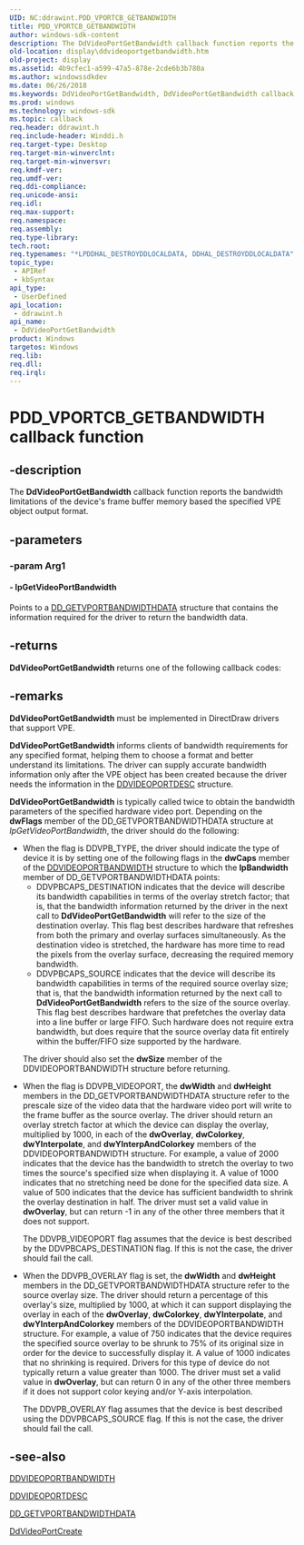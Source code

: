```yaml
---
UID: NC:ddrawint.PDD_VPORTCB_GETBANDWIDTH
title: PDD_VPORTCB_GETBANDWIDTH
author: windows-sdk-content
description: The DdVideoPortGetBandwidth callback function reports the bandwidth limitations of the device's frame buffer memory based the specified VPE object output format.
old-location: display\ddvideoportgetbandwidth.htm
old-project: display
ms.assetid: 4b9cfec1-a599-47a5-878e-2cde6b3b780a
ms.author: windowssdkdev
ms.date: 06/26/2018
ms.keywords: DdVideoPortGetBandwidth, DdVideoPortGetBandwidth callback function [Display Devices], PDD_VPORTCB_GETBANDWIDTH, PDD_VPORTCB_GETBANDWIDTH callback, ddfncs_e47d95f4-8b95-4344-a1d0-f036007ac802.xml, ddrawint/DdVideoPortGetBandwidth, display.ddvideoportgetbandwidth
ms.prod: windows
ms.technology: windows-sdk
ms.topic: callback
req.header: ddrawint.h
req.include-header: Winddi.h
req.target-type: Desktop
req.target-min-winverclnt: 
req.target-min-winversvr: 
req.kmdf-ver: 
req.umdf-ver: 
req.ddi-compliance: 
req.unicode-ansi: 
req.idl: 
req.max-support: 
req.namespace: 
req.assembly: 
req.type-library: 
tech.root: 
req.typenames: "*LPDDHAL_DESTROYDDLOCALDATA, DDHAL_DESTROYDDLOCALDATA"
topic_type:
 - APIRef
 - kbSyntax
api_type:
 - UserDefined
api_location:
 - ddrawint.h
api_name:
 - DdVideoPortGetBandwidth
product: Windows
targetos: Windows
req.lib: 
req.dll: 
req.irql: 
---
```


# PDD_VPORTCB_GETBANDWIDTH callback function


## -description


The <b>DdVideoPortGetBandwidth</b> callback function reports the bandwidth limitations of the device's frame buffer memory based the specified VPE object output format.


## -parameters




### -param Arg1








#### - lpGetVideoPortBandwidth

Points to a <a href="https://msdn.microsoft.com/library/windows/hardware/ff551593">DD_GETVPORTBANDWIDTHDATA</a> structure that contains the information required for the driver to return the bandwidth data.


## -returns



<b>DdVideoPortGetBandwidth</b> returns one of the following callback codes:




## -remarks



<b>DdVideoPortGetBandwidth</b> must be implemented in DirectDraw drivers that support VPE.

<b>DdVideoPortGetBandwidth</b> informs clients of bandwidth requirements for any specified format, helping them to choose a format and better understand its limitations. The driver can supply accurate bandwidth information only after the VPE object has been created because the driver needs the information in the <a href="https://msdn.microsoft.com/library/windows/hardware/ff550402">DDVIDEOPORTDESC</a> structure.

<b>DdVideoPortGetBandwidth</b> is typically called twice to obtain the bandwidth parameters of the specified hardware video port. Depending on the <b>dwFlags</b> member of the DD_GETVPORTBANDWIDTHDATA structure at <i>lpGetVideoPortBandwidth</i>, the driver should do the following:

<ul>
<li>
When the flag is DDVPB_TYPE, the driver should indicate the type of device it is by setting one of the following flags in the <b>dwCaps</b> member of the <a href="https://msdn.microsoft.com/library/windows/hardware/ff550372">DDVIDEOPORTBANDWIDTH</a> structure to which the <b>lpBandwidth</b> member of DD_GETVPORTBANDWIDTHDATA points:<ul>
<li>DDVPBCAPS_DESTINATION indicates that the device will describe its bandwidth capabilities in terms of the overlay stretch factor; that is, that the bandwidth information returned by the driver in the next call to <b>DdVideoPortGetBandwidth</b> will refer to the size of the destination overlay. This flag best describes hardware that refreshes from both the primary and overlay surfaces simultaneously. As the destination video is stretched, the hardware has more time to read the pixels from the overlay surface, decreasing the required memory bandwidth.</li>
<li>DDVPBCAPS_SOURCE indicates that the device will describe its bandwidth capabilities in terms of the required source overlay size; that is, that the bandwidth information returned by the next call to <b>DdVideoPortGetBandwidth</b> refers to the size of the source overlay. This flag best describes hardware that prefetches the overlay data into a line buffer or large FIFO. Such hardware does not require extra bandwidth, but does require that the source overlay data fit entirely within the buffer/FIFO size supported by the hardware.</li>
</ul>


The driver should also set the <b>dwSize</b> member of the DDVIDEOPORTBANDWIDTH structure before returning.

</li>
<li>
When the flag is DDVPB_VIDEOPORT, the <b>dwWidth</b> and <b>dwHeight</b> members in the DD_GETVPORTBANDWIDTHDATA structure refer to the prescale size of the video data that the hardware video port will write to the frame buffer as the source overlay. The driver should return an overlay stretch factor at which the device can display the overlay, multiplied by 1000, in each of the <b>dwOverlay</b>, <b>dwColorkey</b>, <b>dwYInterpolate</b>, and <b>dwYInterpAndColorkey</b> members of the DDVIDEOPORTBANDWIDTH structure. For example, a value of 2000 indicates that the device has the bandwidth to stretch the overlay to two times the source's specified size when displaying it. A value of 1000 indicates that no stretching need be done for the specified data size. A value of 500 indicates that the device has sufficient bandwidth to shrink the overlay destination in half. The driver must set a valid value in <b>dwOverlay</b>, but can return -1 in any of the other three members that it does not support.

The DDVPB_VIDEOPORT flag assumes that the device is best described by the DDVPBCAPS_DESTINATION flag. If this is not the case, the driver should fail the call.

</li>
<li>
When the DDVPB_OVERLAY flag is set, the <b>dwWidth</b> and <b>dwHeight</b> members in the DD_GETVPORTBANDWIDTHDATA structure refer to the source overlay size. The driver should return a percentage of this overlay's size, multiplied by 1000, at which it can support displaying the overlay in each of the <b>dwOverlay</b>, <b>dwColorkey</b>, <b>dwYInterpolate</b>, and <b>dwYInterpAndColorkey</b> members of the DDVIDEOPORTBANDWIDTH structure. For example, a value of 750 indicates that the device requires the specified source overlay to be shrunk to 75% of its original size in order for the device to successfully display it. A value of 1000 indicates that no shrinking is required. Drivers for this type of device do not typically return a value greater than 1000. The driver must set a valid value in <b>dwOverlay</b>, but can return 0 in any of the other three members if it does not support color keying and/or Y-axis interpolation.

The DDVPB_OVERLAY flag assumes that the device is best described using the DDVPBCAPS_SOURCE flag. If this is not the case, the driver should fail the call.

</li>
</ul>



## -see-also




<a href="https://msdn.microsoft.com/library/windows/hardware/ff550372">DDVIDEOPORTBANDWIDTH</a>



<a href="https://msdn.microsoft.com/library/windows/hardware/ff550402">DDVIDEOPORTDESC</a>



<a href="https://msdn.microsoft.com/library/windows/hardware/ff551593">DD_GETVPORTBANDWIDTHDATA</a>



<a href="https://msdn.microsoft.com/eeaf3cda-6220-4e8e-8f9e-9f52d1b05ab7">DdVideoPortCreate</a>
 

 

